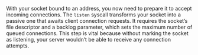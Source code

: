 With your socket bound to an address, you now need to prepare it to accept incoming connections.
The `listen` syscall transforms your socket into a passive one that awaits client connection requests.
It requires the socket’s file descriptor and a backlog parameter, which sets the maximum number of queued connections.
This step is vital because without marking the socket as listening, your server wouldn’t be able to receive any connection attempts.
